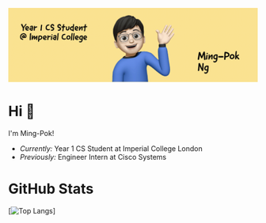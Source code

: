 ![Banner Image](./banner.png)

# Hi 👋

I'm Ming-Pok!
- <i>Currently:</i> Year 1 CS Student at Imperial College London
- <i>Previously:</i> Engineer Intern at Cisco Systems

# GitHub Stats

[![Top Langs](https://github-readme-stats.vercel.app/api/top-langs/?username=mp-ng&langs_count=10&layout=compact&theme=tokyonight)]
